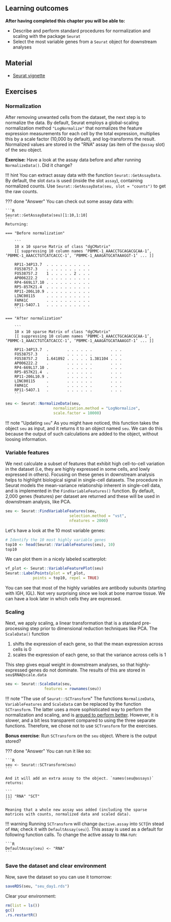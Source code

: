 ## Learning outcomes

**After having completed this chapter you will be able to:**

- Describe and perform standard procedures for normalization and scaling with the package `Seurat`
- Select the most variable genes from a `Seurat` object for downstream analyses

## Material

- [Seurat vignette](https://satijalab.org/seurat/articles/pbmc3k_tutorial.html)

## Exercises

### Normalization

After removing unwanted cells from the dataset, the next step is to normalize the data.
By default, Seurat employs a global-scaling normalization method `"LogNormalize"` that normalizes the feature expression measurements for each cell by the total expression, multiplies this by a scale factor (10,000 by default), and log-transforms the result.
Normalized values are stored in the "RNA" assay (as item of the `@assay` slot) of the seu object.

**Exercise:** Have a look at the assay data before and after running `NormalizeData()`. Did it change?

!!! hint
    You can extract assay data with the function `Seurat::GetAssayData`. By default, the slot `data` is used (inside the slot `assay`), containing normalized counts. Use `Seurat::GetAssayData(seu, slot = "counts")` to get the raw counts. 

??? done "Answer"
    You can check out some assay data with:

    ```R
    Seurat::GetAssayData(seu)[1:10,1:10]  
    ```
    Returning:

    === "Before normalization"

        ```
        10 x 10 sparse Matrix of class "dgCMatrix"
        [[ suppressing 10 column names ‘PBMMC-1_AAACCTGCAGACGCAA-1’, ‘PBMMC-1_AAACCTGTCATCACCC-1’, ‘PBMMC-1_AAAGATGCATAAAGGT-1’ ... ]]
                                        
        RP11-34P13.7  . . . . . . . . . .
        FO538757.3    . . . . . . . . . .
        FO538757.2    1 . . . . . 2 . . .
        AP006222.2    . . . . . . . . . .
        RP4-669L17.10 . . . . . . . . . .
        RP5-857K21.4  . . . . . . . . . .
        RP11-206L10.9 . . . . . . . . . .
        LINC00115     . . . . . . . . . .
        FAM41C        . . . . . . . . . .
        RP11-54O7.1   . . . . . . . . . .
        ```

    === "After normalization"

        ```
        10 x 10 sparse Matrix of class "dgCMatrix"
        [[ suppressing 10 column names ‘PBMMC-1_AAACCTGCAGACGCAA-1’, ‘PBMMC-1_AAACCTGTCATCACCC-1’, ‘PBMMC-1_AAAGATGCATAAAGGT-1’ ... ]]
                                                    
        RP11-34P13.7  .        . . . . . .        . . .
        FO538757.3    .        . . . . . .        . . .
        FO538757.2    1.641892 . . . . . 1.381104 . . .
        AP006222.2    .        . . . . . .        . . .
        RP4-669L17.10 .        . . . . . .        . . .
        RP5-857K21.4  .        . . . . . .        . . .
        RP11-206L10.9 .        . . . . . .        . . .
        LINC00115     .        . . . . . .        . . .
        FAM41C        .        . . . . . .        . . .
        RP11-54O7.1   .        . . . . . .        . . .
        ```

```R
seu <- Seurat::NormalizeData(seu,
                     normalization.method = "LogNormalize",
                     scale.factor = 10000)
```

!!! note "Updating `seu`"
    As you might have noticed, this function takes the object `seu` as input, and it returns it to an object named `seu`. We can do this because the output of such calculations are added to the object, without loosing information.

### Variable features

We next calculate a subset of features that exhibit high cell-to-cell variation in the dataset (i.e, they are highly expressed in some cells, and lowly expressed in others). Focusing on these genes in downstream analysis helps to highlight biological signal in single-cell datasets. The procedure in Seurat models the mean-variance relationship inherent in single-cell data, and is implemented in the `FindVariableFeatures()` function. By default, 2,000 genes (features) per dataset are returned and these will be used in downstream analysis, like PCA.

```R
seu <- Seurat::FindVariableFeatures(seu,
                            selection.method = "vst",
                            nfeatures = 2000)
```

Let's have a look at the 10 most variable genes:

```R
# Identify the 10 most highly variable genes
top10 <- head(Seurat::VariableFeatures(seu), 10)
top10
```

We can plot them in a nicely labeled scatterplot:

```R
vf_plot <- Seurat::VariableFeaturePlot(seu)
Seurat::LabelPoints(plot = vf_plot,
            points = top10, repel = TRUE)
```

You can see that most of the highly variables are antibody subunits (starting with IGH, IGL). Not very surprising since we look at bone marrow tissue. We can have a look later in which cells they are expressed. 

### Scaling

Next, we apply scaling, a linear transformation that is a standard pre-processing
step prior to dimensional reduction techniques like PCA. The `ScaleData()` function

1. shifts the expression of each gene, so that the mean expression across cells is 0
2. scales the expression of each gene, so that the variance across cells is 1

This step gives equal weight in downstream analyses, so that highly-expressed genes do not dominate. The results of this are stored in `seu$RNA@scale.data`

```R
seu <- Seurat::ScaleData(seu,
                 features = rownames(seu))
```

!!! note "The use of `Seurat::SCTransform`"
    The functions `NormalizeData`, `VariableFeatures` and `ScaleData` can be replaced by the function `SCTransform`. The latter uses a more sophisticated way to perform the normalization and scaling, and is [argued to perform better](https://genomebiology.biomedcentral.com/articles/10.1186/s13059-019-1874-1). However, it is slower, and a bit less transparent compared to using the three separate functions. Therefore, we chose not to use `SCTransform` for the exercises.

**Bonus exercise**: Run `SCTransform` on the `seu` object. Where is the output stored?

??? done "Answer"
    You can run it like so:

    ```R
    seu <- Seurat::SCTransform(seu)
    ```

    And it will add an extra assay to the object. `names(seu@assays)` returns:

    ```
    [1] "RNA" "SCT"
    ```

    Meaning that a whole new assay was added (including the sparse matrices with counts, normalized data and scaled data). 

!!! warning 
    Running `SCTransform` will change `@active.assay` into `SCT`(in stead of `RNA`; check it with `DefaultAssay(seu)`). This assay is used as a default for following function calls. To change the active assay to `RNA` run:

    ```R
    DefaultAssay(seu) <- "RNA"
    ```

### Save the dataset and clear environment

Now, save the dataset so you can use it tomorrow:

```R
saveRDS(seu, "seu_day1.rds")
```

Clear your environment:

```R
rm(list = ls())
gc()
.rs.restartR()
```
